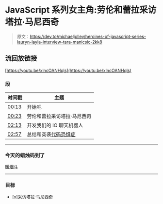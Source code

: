 # JavaScript 系列女主角:劳伦和蕾拉采访塔拉·马尼西奇

> 原文：<https://dev.to/michaeljolley/heroines-of-javascript-series-lauryn-layla-interview-tara-manicsic-2kk8>

## 流回放链接

[https://youtu.be/xlncOANHqls](https://youtu.be/xlncOANHqls)

### 段

| 时间戳 | 主题 |
| --- | --- |
| [00:13](//%7B%7Bpage.replay%7D%7D?t=780) | 开始吧 |
| [00:23](//%7B%7Bpage.replay%7D%7D?t=1380) | 劳伦和蕾拉采访塔拉·马尼西奇 |
| [02:13](//%7B%7Bpage.replay%7D%7D?t=7980) | 开发我们的 IO 聊天机器人 |
| [02:57](//%7B%7Bpage.replay%7D%7D?t=10646.379) | 总结和突袭[代码恐惧症](https://twitch.tv/codephobia) |

* * *

### 今天的蜡烛码到了

[暖烟斗](https://amzn.to/2GSsMxX)

* * *

### 目标

*   [x]采访塔拉·马尼西奇